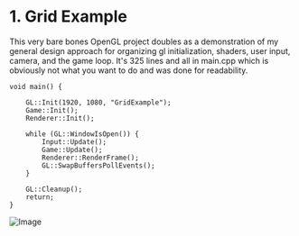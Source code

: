 # 1. Grid Example

This very bare bones OpenGL project doubles as a demonstration of my general design approach for organizing gl initialization, shaders, user input, camera, and the game loop. It's 325 lines and all in main.cpp which is obviously not what you want to do and was done for readability.

```
void main() {

	GL::Init(1920, 1080, "GridExample");
	Game::Init();
	Renderer::Init();

	while (GL::WindowIsOpen()) {
		Input::Update();
		Game::Update();
		Renderer::RenderFrame();
		GL::SwapBuffersPollEvents();
	}

	GL::Cleanup();
	return;
}
```

![Image](https://www.principiaprogrammatica.com/dump/gridexample.jpg)
